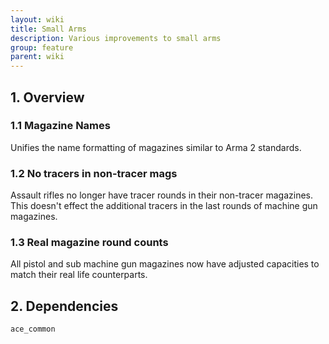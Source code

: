 ```yaml
---
layout: wiki
title: Small Arms
description: Various improvements to small arms
group: feature
parent: wiki
---
```


## 1. Overview

### 1.1 Magazine Names
Unifies the name formatting of magazines similar to Arma 2 standards.

### 1.2 No tracers in non-tracer mags
Assault rifles no longer have tracer rounds in their non-tracer magazines. This doesn't effect the additional tracers in the last rounds of machine gun magazines.

### 1.3 Real magazine round counts
All pistol and sub machine gun magazines now have adjusted capacities to match their real life counterparts.

## 2. Dependencies

`ace_common`
